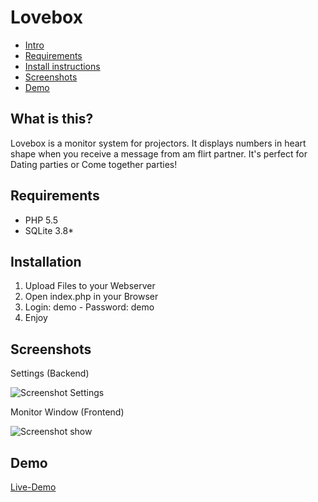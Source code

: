 # Lovebox

- [Intro](#what-is-this)
- [Requirements](#requirements)
- [Install instructions](#installation)
- [Screenshots](#screenshots)
- [Demo](#demo)

## What is this?
Lovebox is a monitor system for projectors.
It displays numbers in heart shape when you receive a message from am flirt partner.
It's perfect for Dating parties or Come together parties!



## Requirements
+ PHP 5.5
+ SQLite 3.8*

## Installation
1. Upload Files to your Webserver
2. Open index.php in your Browser
3. Login: demo - Password: demo
4. Enjoy



Screenshots
---------------------------------------
Settings (Backend)

![Screenshot Settings](http://www.atworkz.de/_git/lovebox/index.png)

Monitor Window (Frontend)

![Screenshot show](http://www.atworkz.de/_git/lovebox/show.png)


## Demo
<a href="http://demo.atworkz.de/lovebox/index.php" target="_blank">Live-Demo</a>

